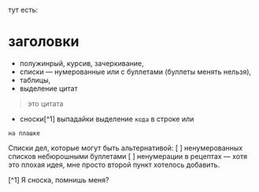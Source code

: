 тут есть:
# заголовки
* полужинрый, курсив, зачеркивание,
* списки — нумерованные или с буллетами (буллеты менять нельзя),
* таблицы,
* выделение цитат
> это цитата
* сноски[^1] 
выпадайки 
выделение `кода` в строке или
```
на плашке
```
Списки дел, которые могут быть альтернативой: 
[ ] ненумерованных списков небюрошными буллетами 
[ ] ненумерации в рецептах — хотя это плохая идея, мне просто второй пункт хотелось добавить.

[^1] Я сноска, помнишь меня?
